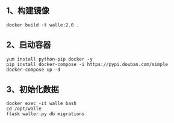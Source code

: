 ##  1、构建镜像
    docker build -t walle:2.0 .
##  2、启动容器
    yum install python-pip docker -y
    pip install docker-compose -i https://pypi.douban.com/simple
    docker-compose up -d
##  3、初始化数据
    docker exec -it walle bash
    cd /opt/walle
    flask waller.py db migrations
